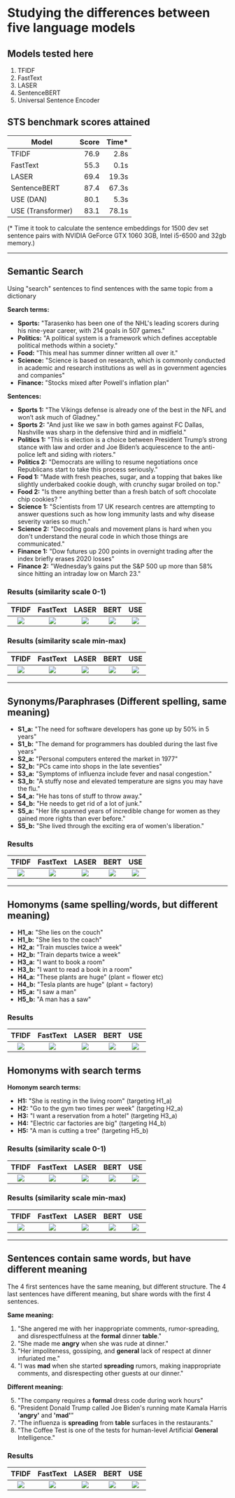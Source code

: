 # Studying the differences between five language models

## Models tested here

1. TFIDF
2. FastText
3. LASER
4. SentenceBERT
5. Universal Sentence Encoder

## STS benchmark scores attained

| Model             | Score | Time* |
| ----------------- | ----: | ----: |
| TFIDF             |  76.9 |  2.8s |
| FastText          |  55.3 |  0.1s |
| LASER             |  69.4 | 19.3s |
| SentenceBERT      |  87.4 | 67.3s |
| USE (DAN)         |  80.1 |  5.3s |
| USE (Transformer) |  83.1 | 78.1s |


(* Time it took to calculate the sentence embeddings for 1500 dev set sentence pairs with NVIDIA GeForce GTX 1060 3GB, Intel i5-6500 and 32gb memory.)

---

## Semantic Search

Using "search" sentences to find sentences with the same topic from a dictionary

**Search terms:**

* **Sports:** "Tarasenko has been one of the NHL's leading scorers during his nine-year career, with 214 goals in 507 games."
* **Politics:** "A political system is a framework which defines acceptable political methods within a society."
* **Food:** "This meal has summer dinner written all over it."
* **Science:** "Science is based on research, which is commonly conducted in academic and research institutions as well as in government agencies and companies"
* **Finance:** "Stocks mixed after Powell's inflation plan"

**Sentences:**

* **Sports 1:** "The Vikings defense is already one of the best in the NFL and won’t ask much of Gladney."
* **Sports 2:** "And just like we saw in both games against FC Dallas, Nashville was sharp in the defensive third and in midfield."
* **Politics 1:** "This is election is a choice between President Trump’s strong stance with law and order and Joe Biden’s acquiescence to the anti-police left and siding with rioters."
* **Politics 2:** "Democrats are willing to resume negotiations once Republicans start to take this process seriously."
* **Food 1:** "Made with fresh peaches, sugar, and a topping that bakes like slightly underbaked cookie dough, with crunchy sugar broiled on top."
* **Food 2:** "Is there anything better than a fresh batch of soft chocolate chip cookies? "
* **Science 1:** "Scientists from 17 UK research centres are attempting to answer questions such as how long immunity lasts and why disease severity varies so much."
* **Science 2:** "Decoding goals and movement plans is hard when you don't understand the neural code in which those things are communicated."
* **Finance 1:** "Dow futures up 200 points in overnight trading after the index briefly erases 2020 losses"
* **Finance 2:** "Wednesday’s gains put the S&P 500 up more than 58% since hitting an intraday low on March 23."


### Results (similarity scale 0-1)

|                                                                   TFIDF                                                                    |                                                                 FastText                                                                  |                                                                   LASER                                                                    |                                                                   BERT                                                                    |                                                                   USE                                                                    |
| :----------------------------------------------------------------------------------------------------------------------------------------: | :---------------------------------------------------------------------------------------------------------------------------------------: | :----------------------------------------------------------------------------------------------------------------------------------------: | :---------------------------------------------------------------------------------------------------------------------------------------: | :--------------------------------------------------------------------------------------------------------------------------------------: |
| <img src="https://raw.githubusercontent.com/emilrwx/semantic_similarity/73f238abf0f75afe69427b7e82df008ef43c525e/images/TFIDF_search.svg"> | <img src="https://raw.githubusercontent.com/emilrwx/semantic_similarity/73f238abf0f75afe69427b7e82df008ef43c525e/images/FAST_search.svg"> | <img src="https://raw.githubusercontent.com/emilrwx/semantic_similarity/73f238abf0f75afe69427b7e82df008ef43c525e/images/LASER_search.svg"> | <img src="https://raw.githubusercontent.com/emilrwx/semantic_similarity/73f238abf0f75afe69427b7e82df008ef43c525e/images/BERT_search.svg"> | <img src="https://raw.githubusercontent.com/emilrwx/semantic_similarity/73f238abf0f75afe69427b7e82df008ef43c525e/images/USE_search.svg"> |


### Results (similarity scale min-max)

|                                                                       TFIDF                                                                       |                                                                     FastText                                                                     |                                                                       LASER                                                                       |                                                                       BERT                                                                       |                                                                       USE                                                                       |
| :-----------------------------------------------------------------------------------------------------------------------------------------------: | :----------------------------------------------------------------------------------------------------------------------------------------------: | :-----------------------------------------------------------------------------------------------------------------------------------------------: | :----------------------------------------------------------------------------------------------------------------------------------------------: | :---------------------------------------------------------------------------------------------------------------------------------------------: |
| <img src="https://raw.githubusercontent.com/emilrwx/semantic_similarity/73f238abf0f75afe69427b7e82df008ef43c525e/images/TFIDF_search_minmax.svg"> | <img src="https://raw.githubusercontent.com/emilrwx/semantic_similarity/73f238abf0f75afe69427b7e82df008ef43c525e/images/FAST_search_minmax.svg"> | <img src="https://raw.githubusercontent.com/emilrwx/semantic_similarity/73f238abf0f75afe69427b7e82df008ef43c525e/images/LASER_search_minmax.svg"> | <img src="https://raw.githubusercontent.com/emilrwx/semantic_similarity/73f238abf0f75afe69427b7e82df008ef43c525e/images/BERT_search_minmax.svg"> | <img src="https://raw.githubusercontent.com/emilrwx/semantic_similarity/73f238abf0f75afe69427b7e82df008ef43c525e/images/USE_search_minmax.svg"> |

---

## Synonyms/Paraphrases (Different spelling, same meaning)

* **S1_a:** "The need for software developers has gone up by 50% in 5 years"
* **S1_b:** "The demand for programmers has doubled during the last five years"
* **S2_a:** "Personal computers entered the market in 1977"
* **S2_b:** "PCs came into shops in the late seventies"
* **S3_a:** "Symptoms of influenza include fever and nasal congestion."
* **S3_b:** "A stuffy nose and elevated temperature are signs you may have the flu."
* **S4_a:** "He has tons of stuff to throw away."
* **S4_b:** "He needs to get rid of a lot of junk."
* **S5_a:** "Her life spanned years of incredible change for women as they gained more rights than ever before."
* **S5_b:** "She lived through the exciting era of women's liberation."

### Results

|                                                                    TFIDF                                                                    |                                                                  FastText                                                                  |                                                                    LASER                                                                    |                                                                    BERT                                                                    |                                                                    USE                                                                    |
| :-----------------------------------------------------------------------------------------------------------------------------------------: | :----------------------------------------------------------------------------------------------------------------------------------------: | :-----------------------------------------------------------------------------------------------------------------------------------------: | :----------------------------------------------------------------------------------------------------------------------------------------: | :---------------------------------------------------------------------------------------------------------------------------------------: |
| <img src="https://raw.githubusercontent.com/emilrwx/semantic_similarity/73f238abf0f75afe69427b7e82df008ef43c525e/images/TFIDF_synonym.svg"> | <img src="https://raw.githubusercontent.com/emilrwx/semantic_similarity/73f238abf0f75afe69427b7e82df008ef43c525e/images/FAST_synonym.svg"> | <img src="https://raw.githubusercontent.com/emilrwx/semantic_similarity/73f238abf0f75afe69427b7e82df008ef43c525e/images/LASER_synonym.svg"> | <img src="https://raw.githubusercontent.com/emilrwx/semantic_similarity/73f238abf0f75afe69427b7e82df008ef43c525e/images/BERT_synonym.svg"> | <img src="https://raw.githubusercontent.com/emilrwx/semantic_similarity/73f238abf0f75afe69427b7e82df008ef43c525e/images/USE_synonym.svg"> |

---

## Homonyms (same spelling/words, but different meaning)

* **H1_a:** "She lies on the couch"
* **H1_b:** "She lies to the coach"
* **H2_a:** "Train muscles twice a week"
* **H2_b:** "Train departs twice a week"
* **H3_a:** "I want to book a room"
* **H3_b:** "I want to read a book in a room"
* **H4_a:** "These plants are huge" (plant = flower etc)
* **H4_b:** "Tesla plants are huge" (plant = factory)
* **H5_a:** "I saw a man"
* **H5_b:** "A man has a saw"

### Results

|                                                                    TFIDF                                                                    |                                                                  FastText                                                                  |                                                                    LASER                                                                    |                                                                    BERT                                                                    |                                                                    USE                                                                    |
| :-----------------------------------------------------------------------------------------------------------------------------------------: | :----------------------------------------------------------------------------------------------------------------------------------------: | :-----------------------------------------------------------------------------------------------------------------------------------------: | :----------------------------------------------------------------------------------------------------------------------------------------: | :---------------------------------------------------------------------------------------------------------------------------------------: |
| <img src="https://raw.githubusercontent.com/emilrwx/semantic_similarity/73f238abf0f75afe69427b7e82df008ef43c525e/images/TFIDF_homonym.svg"> | <img src="https://raw.githubusercontent.com/emilrwx/semantic_similarity/73f238abf0f75afe69427b7e82df008ef43c525e/images/FAST_homonym.svg"> | <img src="https://raw.githubusercontent.com/emilrwx/semantic_similarity/73f238abf0f75afe69427b7e82df008ef43c525e/images/LASER_homonym.svg"> | <img src="https://raw.githubusercontent.com/emilrwx/semantic_similarity/73f238abf0f75afe69427b7e82df008ef43c525e/images/BERT_homonym.svg"> | <img src="https://raw.githubusercontent.com/emilrwx/semantic_similarity/73f238abf0f75afe69427b7e82df008ef43c525e/images/USE_homonym.svg"> |


## Homonyms with search terms

**Homonym search terms:**

* **H1:** "She is resting in the living room" (targeting H1_a)
* **H2:** "Go to the gym two times per week" (targeting H2_a)
* **H3:** "I want a reservation from a hotel" (targeting H3_a)
* **H4:** "Electric car factories are big" (targeting H4_b)
* **H5:** "A man is cutting a tree" (targeting H5_b)


### Results (similarity scale 0-1)

|                                                                        TFIDF                                                                        |                                                                      FastText                                                                      |                                                                        LASER                                                                        |                                                                        BERT                                                                        |                                                                        USE                                                                        |
| :-------------------------------------------------------------------------------------------------------------------------------------------------: | :------------------------------------------------------------------------------------------------------------------------------------------------: | :-------------------------------------------------------------------------------------------------------------------------------------------------: | :------------------------------------------------------------------------------------------------------------------------------------------------: | :-----------------------------------------------------------------------------------------------------------------------------------------------: |
| <img src="https://raw.githubusercontent.com/emilrwx/semantic_similarity/73f238abf0f75afe69427b7e82df008ef43c525e/images/TFIDF_homonyms_search.svg"> | <img src="https://raw.githubusercontent.com/emilrwx/semantic_similarity/73f238abf0f75afe69427b7e82df008ef43c525e/images/FAST_homonyms_search.svg"> | <img src="https://raw.githubusercontent.com/emilrwx/semantic_similarity/73f238abf0f75afe69427b7e82df008ef43c525e/images/LASER_homonyms_search.svg"> | <img src="https://raw.githubusercontent.com/emilrwx/semantic_similarity/73f238abf0f75afe69427b7e82df008ef43c525e/images/BERT_homonyms_search.svg"> | <img src="https://raw.githubusercontent.com/emilrwx/semantic_similarity/73f238abf0f75afe69427b7e82df008ef43c525e/images/USE_homonyms_search.svg"> |


### Results (similarity scale min-max)

|                                                                           TFIDF                                                                            |                                                                         FastText                                                                          |                                                                           LASER                                                                            |                                                                           BERT                                                                            |                                                                           USE                                                                            |
| :--------------------------------------------------------------------------------------------------------------------------------------------------------: | :-------------------------------------------------------------------------------------------------------------------------------------------------------: | :--------------------------------------------------------------------------------------------------------------------------------------------------------: | :-------------------------------------------------------------------------------------------------------------------------------------------------------: | :------------------------------------------------------------------------------------------------------------------------------------------------------: |
| <img src="https://raw.githubusercontent.com/emilrwx/semantic_similarity/73f238abf0f75afe69427b7e82df008ef43c525e/images/TFIDF_homonyms_search_minmax.svg"> | <img src="https://raw.githubusercontent.com/emilrwx/semantic_similarity/73f238abf0f75afe69427b7e82df008ef43c525e/images/FAST_homonyms_search_minmax.svg"> | <img src="https://raw.githubusercontent.com/emilrwx/semantic_similarity/73f238abf0f75afe69427b7e82df008ef43c525e/images/LASER_homonyms_search_minmax.svg"> | <img src="https://raw.githubusercontent.com/emilrwx/semantic_similarity/73f238abf0f75afe69427b7e82df008ef43c525e/images/BERT_homonyms_search_minmax.svg"> | <img src="https://raw.githubusercontent.com/emilrwx/semantic_similarity/73f238abf0f75afe69427b7e82df008ef43c525e/images/USE_homonyms_search_minmax.svg"> |
---

## Sentences contain same words, but have different meaning

The 4 first sentences have the same meaning, but different structure. The 4 last sentences have different meaning, but share words with the first 4 sentences.

**Same meaning:**

1. "She angered me with her inappropriate comments, rumor-spreading, and disrespectfulness at the **formal** dinner **table**."
2. "She made me **angry** when she was rude at dinner."
3. "Her impoliteness, gossiping, and **general** lack of respect at dinner infuriated me."
4. "I was **mad** when she started **spreading** rumors, making inappropriate comments, and disrespecting other guests at our dinner."

**Different meaning:**

5. "The company requires a **formal** dress code during work hours"
6. "President Donald Trump called Joe Biden's running mate Kamala Harris **'angry'** and **'mad'**"
7. "The influenza is **spreading** from **table** surfaces in the restaurants." 
8. "The Coffee Test is one of the tests for human-level Artificial **General** Intelligence."

### Results

|                                                                    TFIDF                                                                     |                                                                  FastText                                                                   |                                                                    LASER                                                                     |                                                                    BERT                                                                     |                                                                    USE                                                                     |
| :------------------------------------------------------------------------------------------------------------------------------------------: | :-----------------------------------------------------------------------------------------------------------------------------------------: | :------------------------------------------------------------------------------------------------------------------------------------------: | :-----------------------------------------------------------------------------------------------------------------------------------------: | :----------------------------------------------------------------------------------------------------------------------------------------: |
| <img src="https://raw.githubusercontent.com/emilrwx/semantic_similarity/73f238abf0f75afe69427b7e82df008ef43c525e/images/TFIDF_samediff.svg"> | <img src="https://raw.githubusercontent.com/emilrwx/semantic_similarity/73f238abf0f75afe69427b7e82df008ef43c525e/images/FAST_samediff.svg"> | <img src="https://raw.githubusercontent.com/emilrwx/semantic_similarity/73f238abf0f75afe69427b7e82df008ef43c525e/images/LASER_samediff.svg"> | <img src="https://raw.githubusercontent.com/emilrwx/semantic_similarity/73f238abf0f75afe69427b7e82df008ef43c525e/images/BERT_samediff.svg"> | <img src="https://raw.githubusercontent.com/emilrwx/semantic_similarity/73f238abf0f75afe69427b7e82df008ef43c525e/images/USE_samediff.svg"> |